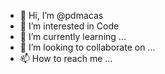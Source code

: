 - 👋 Hi, I’m @pdmacas
- 👀 I’m interested in Code
- 🌱 I’m currently learning ...
- 💞️ I’m looking to collaborate on ...
- 📫 How to reach me ...

<!---
pdmacas/pdmacas is a ✨ special ✨ repository because its `README.md` (this file) appears on your GitHub profile.
You can click the Preview link to take a look at your changes.
--->
